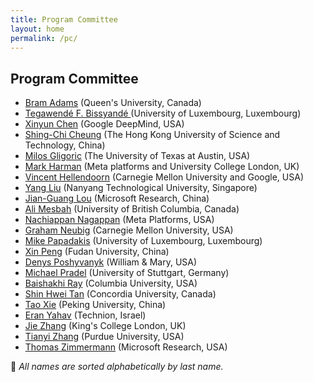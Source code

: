 ```yaml
---
title: Program Committee
layout: home
permalink: /pc/
---
```


## Program Committee

- [Bram Adams](https://mcis.cs.queensu.ca/) (Queen's University, Canada)
- [Tegawendé F. Bissyandé ](https://bissyande.github.io) (University of Luxembourg, Luxembourg)
- [Xinyun Chen](https://jungyhuk.github.io/) (Google DeepMind, USA)
- [Shing-Chi Cheung](https://home.cse.ust.hk/~scc/) (The Hong Kong University of Science and Technology, China)
- [Milos Gligoric](https://users.ece.utexas.edu/~gligoric/) (The University of Texas at Austin, USA)
- [Mark Harman](https://www0.cs.ucl.ac.uk/staff/m.harman/) (Meta platforms and University College London, UK)
- [Vincent Hellendoorn](https://vhellendoorn.github.io/) (Carnegie Mellon University and Google, USA)
- [Yang Liu](https://personal.ntu.edu.sg/yangliu/) (Nanyang Technological University, Singapore)
- [Jian-Guang Lou](https://www.microsoft.com/en-us/research/people/jlou/) (Microsoft Research, China)
- [Ali Mesbah](https://people.ece.ubc.ca/amesbah/) (University of British Columbia, Canada)
- [Nachiappan Nagappan](https://nachinagappan.github.io/) (Meta Platforms, USA)
- [Graham Neubig](https://phontron.com) (Carnegie Mellon University, USA)
- [Mike Papadakis](https://mpapad.github.io/) (University of Luxembourg, Luxembourg)
- [Xin Peng](https://cspengxin.github.io/) (Fudan University, China)
- [Denys Poshyvanyk](https://www.cs.wm.edu/~denys) (William & Mary, USA)
- [Michael Pradel](https://software-lab.org/people/Michael_Pradel.html) (University of Stuttgart, Germany)
- [Baishakhi Ray](https://rayb.info) (Columbia University, USA)
- [Shin Hwei Tan](https://www.shinhwei.com/) (Concordia University, Canada)
- [Tao Xie](https://taoxiease.github.io/) (Peking University, China)
- [Eran Yahav](https://csaws.cs.technion.ac.il/~yahave/) (Technion, Israel)
- [Jie Zhang](https://sites.google.com/view/jie-zhang/home) (King's College London, UK)
- [Tianyi Zhang](https://tianyi-zhang.github.io/) (Purdue University, USA)
- [Thomas Zimmermann](https://thomas-zimmermann.com/) (Microsoft Research, USA)

<p class="note">📝 <em>All names are sorted alphabetically by last name.</em></p>
